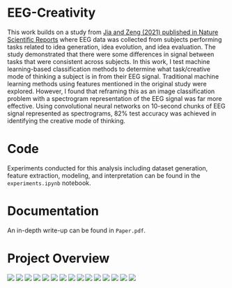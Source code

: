 # EEG-Creativity
This work builds on a study from [Jia and Zeng (2021) published in Nature Scientific Reports](https://www.nature.com/articles/s41598-021-81655-0) where EEG data was collected from subjects performing tasks related to idea generation, idea evolution, and idea evaluation. The study demonstrated that there were some differences in signal between tasks that were consistent across subjects. In this work, I test machine learning-based classification methods to determine what task/creative mode of thinking a subject is in from their EEG signal. Traditional machine learning methods using features mentioned in the original study were explored. However, I found that reframing this as an image classification problem with a spectrogram representation of the EEG signal was far more effective. Using convolutional neural networks on 10-second chunks of EEG signal represented as spectrograms, 82% test accuracy was achieved in identifying the creative mode of thinking.

# Code
Experiments conducted for this analysis including dataset generation, feature extraction, modeling, and interpretation can be found in the `experiments.ipynb` notebook.

# Documentation
An in-depth write-up can be found in `Paper.pdf`.

# Project Overview
![](readme_images/readme_images.003.png)
![](readme_images/readme_images.005.png)
![](readme_images/readme_images.006.png)
![](readme_images/readme_images.007.png)
![](readme_images/readme_images.008.png)
![](readme_images/readme_images.009.png)
![](readme_images/readme_images.010.png)
![](readme_images/readme_images.011.png)
![](readme_images/readme_images.012.png)
![](readme_images/readme_images.013.png)
![](readme_images/readme_images.014.png)
![](readme_images/readme_images.015.png)
![](readme_images/readme_images.016.png)
![](readme_images/readme_images.017.png)
![](readme_images/readme_images.018.png)
